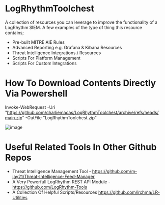 # LogRhythmToolchest

A collection of resources you can leverage to improve the functionality of a LogRhythm SIEM. A few examples of the type of thing this resource contains; 

- Pre-built MITRE AIE Rules
- Advanced Reporting e.g. Grafana & Kibana Resources
- Threat Intelligence Integrations / Resources
- Scripts For Platform Management
- Scripts For Custom Integrations

 # How To Download Contents Directly Via Powershell

Invoke-WebRequest -Uri "https://github.com/charliemacas/LogRhythmToolchest/archive/refs/heads/main.zip" -OutFile "LogRhythmToolchest.zip"

![image](https://github.com/user-attachments/assets/0196bbe5-3c92-4874-8a27-5f4974e4794e)

# Useful Related Tools In Other Github Repos

- Threat Intelligence Management Tool - https://github.com/m-jay21/Threat-Intelligence-Feed-Manager 
- A Very Powerfull LogRhythm REST API Module -  https://github.com/LogRhythm-Tools 
- A Collection Of Helpful Scripts/Resources https://github.com/lrchma/LR-Utilities 
